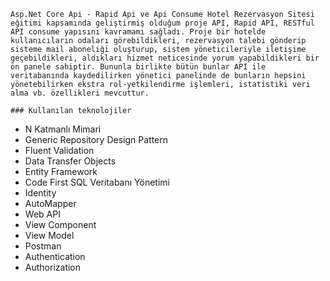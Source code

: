     Asp.Net Core Api - Rapid Api ve Api Consume Hotel Rezervasyon Sitesi eğitimi kapsamında geliştirmiş olduğum proje API, Rapid API, RESTful API consume yapısını kavramamı sağladı. Proje bir hotelde kullanıcıların odaları görebildikleri, rezervasyon talebi gönderip sisteme mail aboneliği oluşturup, sistem yöneticileriyle iletişime geçebildikleri, aldıkları hizmet neticesinde yorum yapabildikleri bir ön panele sahiptir. Bununla birlikte bütün bunlar API ile veritabanında kaydedilirken yönetici panelinde de bunların hepsini yönetebilirken ekstra rol-yetkilendirme işlemleri, istatistiki veri alma vb. özellikleri mevcuttur.
    
    ### Kullanılan teknolojiler

   - N Katmanlı Mimari
   - Generic Repository Design Pattern
   - Fluent Validation
   - Data Transfer Objects
   - Entity Framework
   - Code First SQL Veritabanı Yönetimi
   - Identity
   - AutoMapper
   - Web API
   - View Component
   - View Model
   - Postman
   - Authentication
   - Authorization
